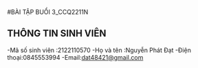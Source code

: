 #BÀI TẬP BUỔI 3_CCQ2211N
## THÔNG TIN SINH VIÊN
-Mã số sinh viên :2122110570
-Họ và tên :Nguyễn Phát Đạt
-Điện thoại:0845553994
-Email:dat48421@gmail.com
